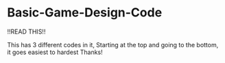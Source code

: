 # Basic-Game-Design-Code
!!READ THIS!!

This has 3 different codes in it, Starting at the top and going to the bottom, it goes easiest to hardest
Thanks!
